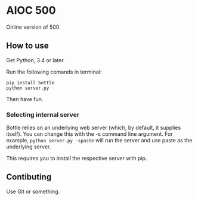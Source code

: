 # AIOC 500

Online version of 500.

## How to use

Get Python, 3.4 or later.

Run the following comands in terminal:

    pip install bottle
    python server.py

Then have fun.

### Selecting internal server

Bottle relies on an underlying web server (which, by default, it supplies itself). You can change this with the -s command line argument. For example, `python server.py -spaste` will run the server and use paste as the underlying server.

This requires you to install the respective server with pip.

## Contibuting

Use Git or something.